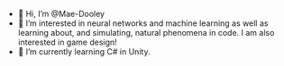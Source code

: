 - 👋 Hi, I’m @Mae-Dooley
- 👀 I’m interested in neural networks and machine learning as well as learning about, and simulating, natural phenomena in code. I am also interested in game design!
- 🌱 I’m currently learning C# in Unity.
<!---
- 💞️ I’m looking to collaborate on ...
- 📫 How to reach me ...
- 😄 Pronouns: ...
- ⚡ Fun fact: ...
--->

<!---
Mae-Dooley/Mae-Dooley is a ✨ special ✨ repository because its `README.md` (this file) appears on your GitHub profile.
You can click the Preview link to take a look at your changes.
--->
